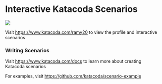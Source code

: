 # Interactive Katacoda Scenarios

[![](http://shields.katacoda.com/katacoda/ramy20/count.svg)](https://www.katacoda.com/ramy20 "Get your profile on Katacoda.com")

Visit https://www.katacoda.com/ramy20 to view the profile and interactive scenarios

### Writing Scenarios
Visit https://www.katacoda.com/docs to learn more about creating Katacoda scenarios

For examples, visit https://github.com/katacoda/scenario-example
